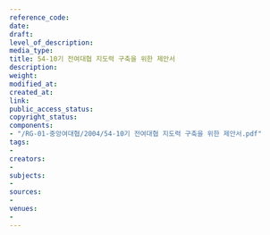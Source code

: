 ```yaml
---
reference_code: 
date: 
draft: 
level_of_description: 
media_type: 
title: 54-10기 전여대협 지도력 구축을 위한 제안서
description: 
weight: 
modified_at: 
created_at: 
link: 
public_access_status: 
copyright_status: 
components:
- "/RG-01-중앙여대협/2004/54-10기 전여대협 지도력 구축을 위한 제안서.pdf"
tags:
- 
creators:
- 
subjects:
- 
sources:
- 
venues:
- 
---
```

